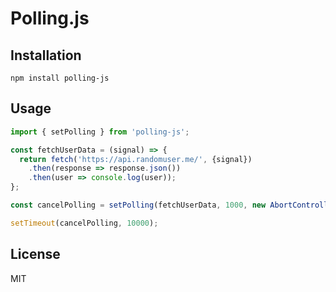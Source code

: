 # Polling.js

## Installation

`npm install polling-js`

## Usage

```javascript
import { setPolling } from 'polling-js';

const fetchUserData = (signal) => {
  return fetch('https://api.randomuser.me/', {signal})
    .then(response => response.json())
    .then(user => console.log(user));
};

const cancelPolling = setPolling(fetchUserData, 1000, new AbortController());

setTimeout(cancelPolling, 10000);
```

## License

MIT

